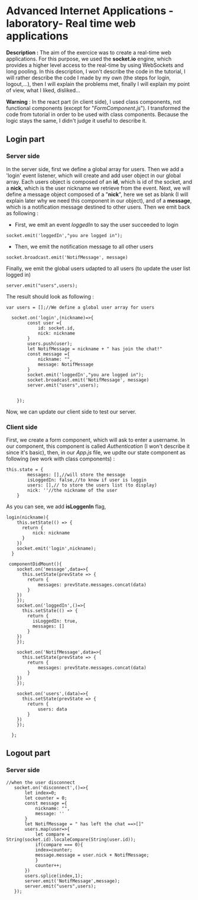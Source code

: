 # Advanced Internet Applications - laboratory- Real time web applications

**Description :**  The aim of the exercice was to create a real-time web applications. For this purpose, we used the **socket.io** engine, which provides a higher level access to the real-time by using WebSockets and long pooling. 
In this description, I won't describe the code in the tutorial, I will rather describe the code I made by my own (the steps for login, logout,...), then I will explain the problems met, finally I will explain my point of view, what I liked, disliked...

**Warning** : In the react part (in client side), I used class components, not functional components (except for "*FormComponent.js*"). I transformed the code from tutorial in order to be used with class components. Because the logic stays the same, I didn't judge it useful to describe it.

## Login part
### Server side

In the server side, first we define a global array for users. Then we add a 'login' event listener, which will create and add user object in our global array. Each users object is composed of an **id**, which is id of the socket, and a **nick**, which is the user nickname we retrieve from the event. Next, we will define a message object composed of a "**nick**", here we set as blank (I will explain later why we need this component in our object), and of a **message**,  which is a notification message destined to other users. Then we emit back as following :

* First, we emit an event *loggedIn* to say the user succeeded to login
````
socket.emit('loggedIn',"you are logged in");
````

* Then, we emit the notification message to all other users
````
socket.broadcast.emit('NotifMessage', message)
````

Finally, we emit the global users udapted to all users (to update the user list logged in)
````
server.emit("users",users);
````

The result should look as following :
````
var users = [];//We define a global user array for users

  socket.on('login',(nickname)=>{
        const user ={
            id: socket.id,
            nick: nickname
        }
        users.push(user);
        let NotifMessage = nickname + " has join the chat!"
        const message ={
            nickname: "",
            message: NotifMessage
        }
        socket.emit('loggedIn',"you are logged in");
        socket.broadcast.emit('NotifMessage', message)
        server.emit("users",users);

        
    });
````

Now, we can update our client side to test our server.
### Client side
First, we create a form component, which will ask to enter a username. In our component, this component is called *Authentication* (I won't describe it since it's basic), then, in our *App.js* file, we updte our state component as following (we work with class components) :
````
this.state = {
        messages: [],//will store the message
        isLoggedIn: false,//to know if user is loggin
        users: [],// to store the users list (to display)
        nick: ''//the nickname of the user
    }
````
As you can see, we add **isLoggenIn** flag, 
````
login(nickname){
    this.setState(() => {
      return {
          nick: nickname
      }
    })
    socket.emit('login',nickname);
  }
````

````
 componentDidMount(){
    socket.on('message',data=>{
      this.setState(prevState => {
        return {
            messages: prevState.messages.concat(data)
        }
    })
    });
    socket.on('loggedIn',()=>{
      this.setState(() => {
        return {
          isLoggedIn: true,
          messages: []
        }
    })
    });

    socket.on('NotifMessage',data=>{
      this.setState(prevState => {
        return {
            messages: prevState.messages.concat(data)
        }
    })
    });

    socket.on('users',(data)=>{
      this.setState(prevState => {
        return {
            users: data
        }
    })
    });

  };
 ````
 
## Logout part
### Server side

 ````
//when the user disconnect
    socket.on('disconnect',()=>{
        let index=0;
        let counter = 0;
        const message ={
            nickname: "",
            message: ''
        }
        let NotifMessage = " has left the chat ==>[]"
        users.map(user=>{
            let compare = String(socket.id).localeCompare(String(user.id));
            if(compare === 0){
            index=counter;
            message.message = user.nick + NotifMessage;
            }
            counter++;
        })
        users.splice(index,1);
        server.emit('NotifMessage',message);
        server.emit("users",users);
    });
 ````
